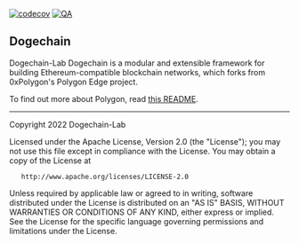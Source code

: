 [![codecov](https://codecov.io/gh/dogechain-lab/dogechain/branch/dev/graph/badge.svg?token=EKFM6S9478)](https://codecov.io/gh/dogechain-lab/dogechain)
[![QA](https://github.com/dogechain-lab/dogechain/actions/workflows/actions.yml/badge.svg)](https://github.com/dogechain-lab/dogechain/actions/workflows/actions.yml)

## Dogechain

Dogechain-Lab Dogechain is a modular and extensible framework for building Ethereum-compatible blockchain networks, which forks from 0xPolygon's Polygon Edge project.

To find out more about Polygon, read [this README](./README-PolygonEdge.md).

---

Copyright 2022 Dogechain-Lab

Licensed under the Apache License, Version 2.0 (the "License");
you may not use this file except in compliance with the License.
You may obtain a copy of the License at

       http://www.apache.org/licenses/LICENSE-2.0

Unless required by applicable law or agreed to in writing, software
distributed under the License is distributed on an "AS IS" BASIS,
WITHOUT WARRANTIES OR CONDITIONS OF ANY KIND, either express or implied.
See the License for the specific language governing permissions and
limitations under the License.
